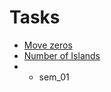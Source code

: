 # Tasks
* [Move zeros](https://leetcode.com/problems/move-zeroes/description/)
* [Number of Islands](https://leetcode.com/problems/number-of-islands/description/)
* + sem_01

